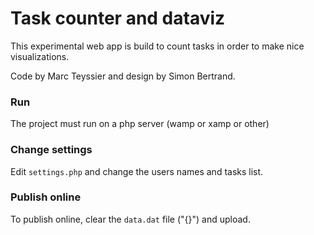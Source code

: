 # Task counter and dataviz

This experimental web app is build to count tasks in order to make nice visualizations. 

Code by Marc Teyssier and design by Simon Bertrand. 

### Run
The project must run on a php server (wamp or xamp or other)


### Change settings
Edit `settings.php` and change the users names and tasks list. 

### Publish online
To publish online, clear the `data.dat` file ("{}") and upload.